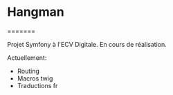 # Hangman
=======

Projet Symfony à l'ECV Digitale.
En cours de réalisation.

Actuellement:
- Routing
- Macros twig
- Traductions fr

